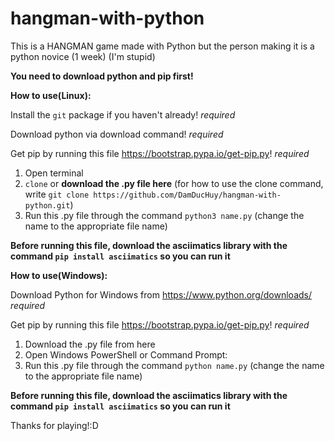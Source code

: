 # hangman-with-python
This is a HANGMAN game made with Python but the person making it is a python novice (1 week)
(I'm stupid)

**You need to download python and pip first!**





**How to use(Linux):**

Install the `git` package if you haven't already! *required*

Download python via download command! *required*

Get pip by running this file https://bootstrap.pypa.io/get-pip.py! *required*


1. Open terminal
2. `clone` or **download the .py file here**
(for how to use the clone command, write `git clone https://github.com/DamDucHuy/hangman-with-python.git`)
3. Run this .py file through the command `python3 name.py`
(change the name to the appropriate file name)

**Before running this file, download the asciimatics library with the command `pip install asciimatics` so you can run it**





**How to use(Windows):**

Download Python for Windows from https://www.python.org/downloads/ *required*

Get pip by running this file https://bootstrap.pypa.io/get-pip.py! *required*


1. Download the .py file from here
2. Open Windows PowerShell or Command Prompt:
3. Run this .py file through the command `python name.py`
(change the name to the appropriate file name)

**Before running this file, download the asciimatics library with the command `pip install asciimatics` so you can run it**


Thanks for playing!:D
